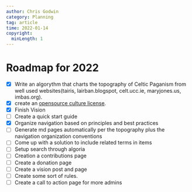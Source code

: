 ```yaml
---
author: Chris Godwin
category: Planning
tag: article
time: 2022-01-14
copyright:
  minLength: 1
---
```

# Roadmap for 2022
- [x] Write an algorythm that charts the topography of Celtic Paganism from well used websites(tairis, lairban.blogspot, celt.ucc.ie, maryjones.us, imbas.org).
- [x] create an [opensource culture license](/license).
- [x] Finish Vision
- [ ] Create a quick start guide
- [x] Organize navigation based on principles and best practices
- [ ] Generate md pages automatically per the topography plus the navigation organization conventions
- [ ] Come up with a solution to include related terms in items
- [ ] Setup search through algoria
- [ ] Creation a contributions page
- [ ] Create a donation page
- [ ] Create a vision post and page
- [ ] Create some sort of rules.
- [ ] Create a call to action page for more admins
